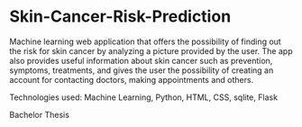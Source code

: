 # Skin-Cancer-Risk-Prediction

Machine learning web application that offers the possibility of finding out the risk for skin cancer by analyzing a picture provided by the user. 
The app also provides useful information about skin cancer such as prevention, symptoms, treatments, and gives the user the possibility of creating an account for contacting doctors, making appointments and others.

Technologies used: Machine Learning, Python, HTML, CSS, sqlite, Flask

Bachelor Thesis
